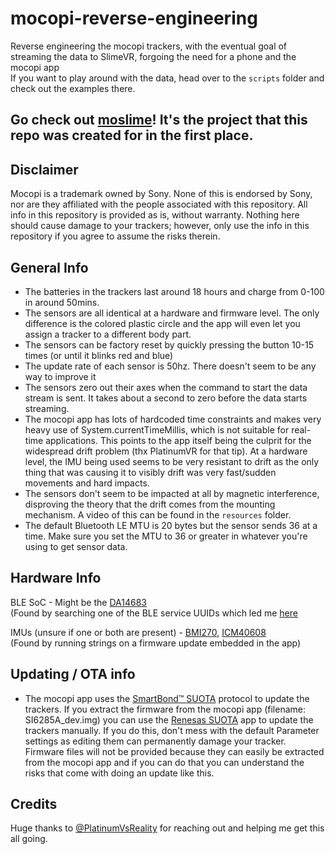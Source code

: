 # mocopi-reverse-engineering
Reverse engineering the mocopi trackers, with the eventual goal of streaming the data to SlimeVR, forgoing the need for a phone and the mocopi app\
If you want to play around with the data, head over to the `scripts` folder and check out the examples there.

## Go check out [moslime](https://github.com/lmore377/moslime)! It's the project that this repo was created for in the first place.

## Disclaimer
Mocopi is a trademark owned by Sony. None of this is endorsed by Sony, nor are they affiliated with the people associated with this repository. All info in this repository is provided as is, without warranty. Nothing here should cause damage to your trackers; however, only use the info in this repository if you agree to assume the risks therein.

## General Info
- The batteries in the trackers last around 18 hours and charge from 0-100 in around 50mins.
- The sensors are all identical at a hardware and firmware level. The only difference is the colored plastic circle and the app will even let you assign a tracker to a different body part.
- The sensors can be factory reset by quickly pressing the button 10-15 times (or until it blinks red and blue)
- The update rate of each sensor is 50hz. There doesn't seem to be any way to improve it
- The sensors zero out their axes when the command to start the data stream is sent. It takes about a second to zero before the data starts streaming.
- The mocopi app has lots of hardcoded time constraints and makes very heavy use of System.currentTimeMillis, which is not suitable for real-time applications. This points to the app itself being the culprit for the widespread drift problem (thx PlatinumVR for that tip). At a hardware level, the IMU being used seems to be very resistant to drift as the only thing that was causing it to visibly drift was very fast/sudden movements and hard impacts.
- The sensors don't seem to be impacted at all by magnetic interference, disproving the theory that the drift comes from the mounting mechanism. A video of this can be found in the `resources` folder.
- The default Bluetooth LE MTU is 20 bytes but the sensor sends 36 at a time. Make sure you set the MTU to 36 or greater in whatever you're using to get sensor data.

## Hardware Info
BLE SoC - Might be the [DA14683](https://www.renesas.com/us/en/products/wireless-connectivity/bluetooth-low-energy/da14683-smartbond-bluetooth-low-energy-50-soc-enhanced-security) \
(Found by searching one of the BLE service UUIDs which led me [here](http://bbs.eeworld.com.cn/thread-822943-1-1.html)

IMUs (unsure if one or both are present) - [BMI270](https://www.bosch-sensortec.com/media/boschsensortec/downloads/product_flyer/bst-bmi270-fl000.pdf), [ICM40608](https://static6.arrow.com/aropdfconversion/c4a55e5ba65360490f9914c80186aa28bc5c3857/icm-40608.pdf)\
(Found by running strings on a firmware update embedded in the app)


## Updating / OTA info
- The mocopi app uses the [SmartBond™ SUOTA](https://lpccs-docs.renesas.com/Tutorial_SDK6/suota_overview.html) protocol to update the trackers. If you extract the firmware from the mocopi app (filename: SI6285A_dev.img) you can use the [Renesas SUOTA](https://play.google.com/store/apps/details?id=com.dialog.suota) app to update the trackers manually. If you do this, don't mess with the default Parameter settings as editing them can permanently damage your tracker. Firmware files will not be provided because they can easily be extracted from the mocopi app and if you can do that you can understand the risks that come with doing an update like this.

## Credits
Huge thanks to [@PlatinumVsReality](https://github.com/PlatinumVsReality) for reaching out and helping me get this all going.

